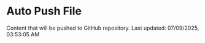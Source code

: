 # Auto Push File

Content that will be pushed to GitHub repository.
Last updated: 07/09/2025, 03:53:05 AM